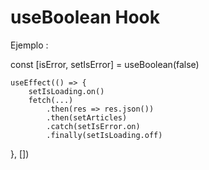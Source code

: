 # useBoolean Hook

Ejemplo : 

  const [isError, setIsError] = useBoolean(false)

    useEffect(() => {
        setIsLoading.on()
        fetch(...)
            .then(res => res.json())
            .then(setArticles)
            .catch(setIsError.on)
            .finally(setIsLoading.off)
  }, [])